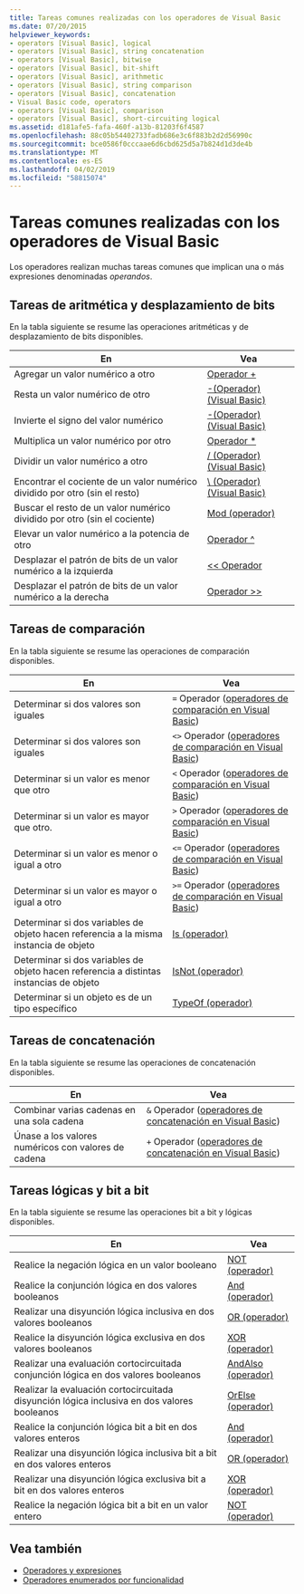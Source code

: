 ```yaml
---
title: Tareas comunes realizadas con los operadores de Visual Basic
ms.date: 07/20/2015
helpviewer_keywords:
- operators [Visual Basic], logical
- operators [Visual Basic], string concatenation
- operators [Visual Basic], bitwise
- operators [Visual Basic], bit-shift
- operators [Visual Basic], arithmetic
- operators [Visual Basic], string comparison
- operators [Visual Basic], concatenation
- Visual Basic code, operators
- operators [Visual Basic], comparison
- operators [Visual Basic], short-circuiting logical
ms.assetid: d181afe5-fafa-460f-a13b-81203f6f4587
ms.openlocfilehash: 88c05b54402733fadb686e3c6f883b2d2d56990c
ms.sourcegitcommit: bce0586f0cccaae6d6cbd625d5a7b824d1d3de4b
ms.translationtype: MT
ms.contentlocale: es-ES
ms.lasthandoff: 04/02/2019
ms.locfileid: "58815074"
---
```

# <a name="common-tasks-performed-with-visual-basic-operators"></a>Tareas comunes realizadas con los operadores de Visual Basic
Los operadores realizan muchas tareas comunes que implican una o más expresiones denominadas *operandos*.  
  
## <a name="arithmetic-and-bit-shift-tasks"></a>Tareas de aritmética y desplazamiento de bits  
 En la tabla siguiente se resume las operaciones aritméticas y de desplazamiento de bits disponibles.  
  
|En|Vea|  
|---|---|  
|Agregar un valor numérico a otro|[Operador +](../../../../visual-basic/language-reference/operators/addition-operator.md)|  
|Resta un valor numérico de otro|[-(Operador) (Visual Basic)](../../../../visual-basic/language-reference/operators/subtraction-operator.md)|  
|Invierte el signo del valor numérico|[-(Operador) (Visual Basic)](../../../../visual-basic/language-reference/operators/subtraction-operator.md)|  
|Multiplica un valor numérico por otro|[Operador *](../../../../visual-basic/language-reference/operators/multiplication-operator.md)|  
|Dividir un valor numérico a otro|[/ (Operador) (Visual Basic)](../../../../visual-basic/language-reference/operators/floating-point-division-operator.md)|  
|Encontrar el cociente de un valor numérico dividido por otro (sin el resto)|[\ (Operador) (Visual Basic)](../../../../visual-basic/language-reference/operators/integer-division-operator.md)|  
|Buscar el resto de un valor numérico dividido por otro (sin el cociente)|[Mod (operador)](../../../../visual-basic/language-reference/operators/mod-operator.md)|  
|Elevar un valor numérico a la potencia de otro|[Operador ^](../../../../visual-basic/language-reference/operators/exponentiation-operator.md)|  
|Desplazar el patrón de bits de un valor numérico a la izquierda|[<\< Operador](../../../../visual-basic/language-reference/operators/left-shift-operator.md)|  
|Desplazar el patrón de bits de un valor numérico a la derecha|[Operador >>](../../../../visual-basic/language-reference/operators/right-shift-operator.md)|  
  
## <a name="comparison-tasks"></a>Tareas de comparación  
 En la tabla siguiente se resume las operaciones de comparación disponibles.  
  
|En|Vea|  
|---|---|  
|Determinar si dos valores son iguales|`=` Operador ([operadores de comparación en Visual Basic](../../../../visual-basic/programming-guide/language-features/operators-and-expressions/comparison-operators.md))|  
|Determinar si dos valores son iguales|`<>` Operador ([operadores de comparación en Visual Basic](../../../../visual-basic/programming-guide/language-features/operators-and-expressions/comparison-operators.md))|  
|Determinar si un valor es menor que otro|`<` Operador ([operadores de comparación en Visual Basic](../../../../visual-basic/programming-guide/language-features/operators-and-expressions/comparison-operators.md))|  
|Determinar si un valor es mayor que otro.|`>` Operador ([operadores de comparación en Visual Basic](../../../../visual-basic/programming-guide/language-features/operators-and-expressions/comparison-operators.md))|  
|Determinar si un valor es menor o igual a otro|`<=` Operador ([operadores de comparación en Visual Basic](../../../../visual-basic/programming-guide/language-features/operators-and-expressions/comparison-operators.md))|  
|Determinar si un valor es mayor o igual a otro|`>=` Operador ([operadores de comparación en Visual Basic](../../../../visual-basic/programming-guide/language-features/operators-and-expressions/comparison-operators.md))|  
|Determinar si dos variables de objeto hacen referencia a la misma instancia de objeto|[Is (operador)](../../../../visual-basic/language-reference/operators/is-operator.md)|  
|Determinar si dos variables de objeto hacen referencia a distintas instancias de objeto|[IsNot (operador)](../../../../visual-basic/language-reference/operators/isnot-operator.md)|  
|Determinar si un objeto es de un tipo específico|[TypeOf (operador)](../../../../visual-basic/language-reference/operators/typeof-operator.md)|  
  
## <a name="concatenation-tasks"></a>Tareas de concatenación  
 En la tabla siguiente se resume las operaciones de concatenación disponibles.  
  
|En|Vea|  
|---|---|  
|Combinar varias cadenas en una sola cadena|`&` Operador ([operadores de concatenación en Visual Basic](../../../../visual-basic/programming-guide/language-features/operators-and-expressions/concatenation-operators.md))|  
|Únase a los valores numéricos con valores de cadena|`+` Operador ([operadores de concatenación en Visual Basic](../../../../visual-basic/programming-guide/language-features/operators-and-expressions/concatenation-operators.md))|  
  
## <a name="logical-and-bitwise-tasks"></a>Tareas lógicas y bit a bit  
 En la tabla siguiente se resume las operaciones bit a bit y lógicas disponibles.  
  
|En|Vea|  
|---|---|  
|Realice la negación lógica en un valor booleano|[NOT (operador)](../../../../visual-basic/language-reference/operators/not-operator.md)|  
|Realice la conjunción lógica en dos valores booleanos|[And (operador)](../../../../visual-basic/language-reference/operators/and-operator.md)|  
|Realizar una disyunción lógica inclusiva en dos valores booleanos|[OR (operador)](../../../../visual-basic/language-reference/operators/or-operator.md)|  
|Realice la disyunción lógica exclusiva en dos valores booleanos|[XOR (operador)](../../../../visual-basic/language-reference/operators/xor-operator.md)|  
|Realizar una evaluación cortocircuitada conjunción lógica en dos valores booleanos|[AndAlso (operador)](../../../../visual-basic/language-reference/operators/andalso-operator.md)|  
|Realizar la evaluación cortocircuitada disyunción lógica inclusiva en dos valores booleanos|[OrElse (operador)](../../../../visual-basic/language-reference/operators/orelse-operator.md)|  
|Realice la conjunción lógica bit a bit en dos valores enteros|[And (operador)](../../../../visual-basic/language-reference/operators/and-operator.md)|  
|Realizar una disyunción lógica inclusiva bit a bit en dos valores enteros|[OR (operador)](../../../../visual-basic/language-reference/operators/or-operator.md)|  
|Realizar una disyunción lógica exclusiva bit a bit en dos valores enteros|[XOR (operador)](../../../../visual-basic/language-reference/operators/xor-operator.md)|  
|Realice la negación lógica bit a bit en un valor entero|[NOT (operador)](../../../../visual-basic/language-reference/operators/not-operator.md)|  
  
## <a name="see-also"></a>Vea también

- [Operadores y expresiones](../../../../visual-basic/programming-guide/language-features/operators-and-expressions/index.md)
- [Operadores enumerados por funcionalidad](../../../../visual-basic/language-reference/operators/operators-listed-by-functionality.md)
